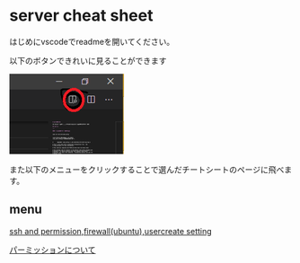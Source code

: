 # server cheat sheet

はじめにvscodeでreadmeを開いてください。

以下のボタンできれいに見ることができます

![img](sheets/ssh_permission/image.png)

また以下のメニューをクリックすることで選んだチートシートのページに飛べます。

## menu

[ssh and permission,firewall(ubuntu),usercreate setting](./sheets/ssh_permission/cheat.md)

[パーミッションについて](sheets/permission_num/permission_num.md)